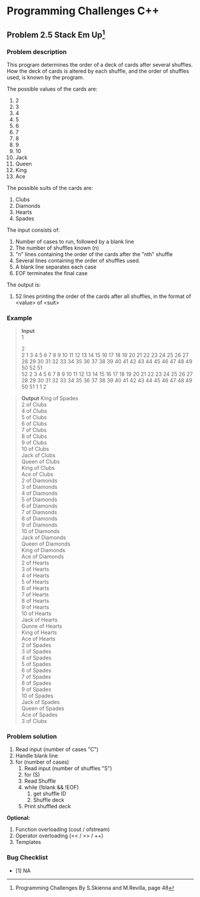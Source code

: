 # Programming Challenges C++
## Problem 2.5 Stack Em Up[^1]
### Problem description
This program determines the order of a deck of cards after several shuffles. How the deck of cards is altered by each shuffle, and the order of shuffles used, is known by the program. 

The possible values of the cards are:
1. 2
2. 3
3. 4
4. 5
5. 6
6. 7
7. 8
8. 9
9. 10
10. Jack
11. Queen
12. King
13. Ace

The possible suits of the cards are:
1. Clubs
2. Diamonds
3. Hearts
4. Spades                                       

The input consists of:
1. Number of cases to run, followed by a blank line                                            
2. The number of shuffles known (n)                                        
3. "n" lines containing the order of the cards after the "nth" shuffle                          
4. Several lines containing the order of shuffles used.                    
5. A blank line separates each case
6. EOF terminates the final case                            


The output is:
1. 52 lines printing the order of the cards after all shuffles, in the format of \<value\> of \<suit\>                           


### Example 
>**Input**                                                                 
>1                                                
>                                            
>2                                                             
>2 1 3 4 5 6 7 8 9 10 11 12 13 14 15 16 17 18 19 20 21 22 23 24 25 26 27 28 29 30 31 32 33 34 35 36 37 38 39 40 41 42 43 44 45 46 47 48 49 50 52 51                                       
>52 2 3 4 5 6 7 8 9 10 11 12 13 14 15 16 17 18 19 20 21 22 23 24 25 26 27 28 29 30 31 32 33 34 35 36 37 38 39 40 41 42 43 44 45 46 47 48 49 50 51 1
>1
>2                                                                  

>**Output**
>King of Spades                                           
>2 of Clubs                                                
>4 of Clubs                                                
>5 of Clubs                                                
>6 of Clubs                                                
>7 of Clubs                                                
>8 of Clubs                                                
>9 of Clubs                                                
>10 of Clubs                                                
>Jack of Clubs                                                
>Queen of Clubs                                                
>King of Clubs                                                
>Ace of Clubs                                                
>2 of Diamonds                                                
>3 of Diamonds                                                
>4 of Diamonds                                                
>5 of Diamonds                                                
>6 of Diamonds                                                
>7 of Diamonds                                                
>8 of Diamonds                                                
>9 of Diamonds                                                
>10 of Diamonds                                                
>Jack of Diamonds                                                
>Queen of Diamonds                                                
>King of Diamonds                                                
>Ace of Diamonds                                                
>2 of Hearts                                                
>3 of Hearts                                                
>4 of Hearts                                                
>5 of Hearts                                                
>6 of Hearts                                                
>7 of Hearts                                                
>8 of Hearts                                                
>9 of Hearts                                                
>10 of Hearts                                                
>Jack of Hearts                                                
>Qunne of Hearts                                                
>King of Hearts                                                
>Ace of Hearts                                                
>2 of Spades                                                
>3 of Spades                                                
>4 of Spades                                                
>5 of Spades                                                
>6 of Spades                                                
>7 of Spades                                                
>8 of Spades                                                
>9 of Spades                                                
>10 of Spades                                                
>Jack of Spades                                                
>Queen of Spades                                                
>Ace of Spades                                                
>3 of Clubs                                                


### Problem solution
1. Read input (number of cases "C")
2. Handle blank line
3. for (number of cases)
   1. Read input (number of shuffles "S")
   2. for (S)
     1. Read Shuffle 
   4. while (!blank && !EOF)
      1. get shuffle ID
      2. Shuffle deck
   6. Print shuffled deck


**Optional:**
1. Function overloading (cout / ofstream)
2. Operator overloading (<< / >> / ++)
3. Templates


### Bug Checklist
- [1] NA

[^1]: Programming Challenges By S.Skienna and M.Revilla, page 48